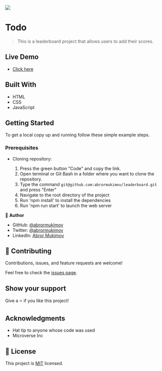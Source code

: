 ![](https://img.shields.io/badge/Microverse-blueviolet)

# Todo

> This is a leaderboard project that allows users to add their scores.

## Live Demo 

- [Click here](https://abrormukimov.github.io/leaderboard/)

## Built With

- HTML
- CSS
- JavaScript

## Getting Started

To get a local copy up and running follow these simple example steps.

### Prerequisites
- Cloning repository:

    1. Press the green button "Code" and copy the link.
    2. Open terminal or Git Bash in a folder where you want to clone the repository.
    3. Type the command `git@github.com:abrormukimov/leaderboard.git` and press "Enter"
    4. Navigate to the root directory of the project
    5. Run 'npm install' to install the dependencies
    6. Run 'npm run start' to launch the web server

👤 **Author**

- GitHub: [@abrormukimov](https://github.com/abrormukimov)
- Twitter: [@abrormukimov](https://twitter.com/abrormukimov)
- LinkedIn: [Abror Mukimov](https://www.linkedin.com/in/abror-mukimov/
)

## 🤝 Contributing

Contributions, issues, and feature requests are welcome!

Feel free to check the [issues page](https://github.com/abrormukimov/leaderboard/issues).

## Show your support

Give a ⭐️ if you like this project!

## Acknowledgments

- Hat tip to anyone whose code was used
- Microverse Inc


## 📝 License

This project is [MIT](./MIT.md) licensed.
